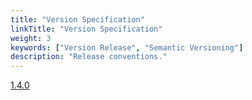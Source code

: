 ```yaml
---
title: "Version Specification"
linkTitle: "Version Specification"
weight: 3
keywords: ["Version Release", "Semantic Versioning"]
description: "Release conventions."
---
```


[1.4.0](https://github.com/bytedance/byteir/releases/tag/v1.4.0)
